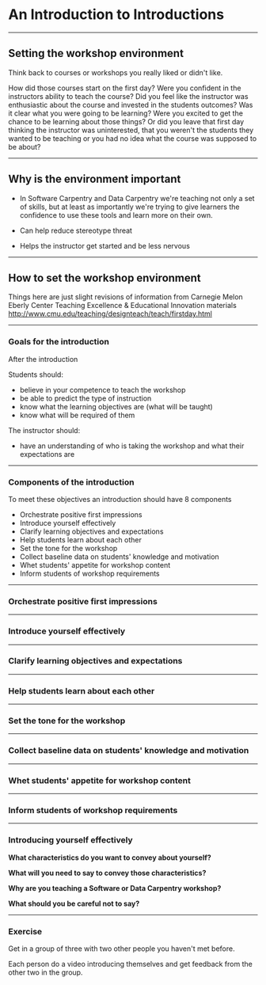 # An Introduction to Introductions

---

## Setting the workshop environment

Think back to courses or workshops you really liked or didn't like.

How did those courses start on the first day? Were you confident in the
instructors ability to teach the course? Did you feel like the instructor was
enthusiastic about the course and invested in the students outcomes? Was it clear
what you were going to be learning? Were you excited to get the chance
to be learning about those things? Or did you leave that first day thinking
the instructor was uninterested, that you weren't the students they wanted to
be teaching or you had no idea what the course was supposed to be about?

---

## Why is the environment important


- In Software Carpentry and Data Carpentry we're teaching not only a set of skills,
but at least as importantly we're trying to give learners the confidence to use
these tools and learn more on their own.

- Can help reduce stereotype threat

- Helps the instructor get started and be less nervous

---

## How to set the workshop environment

Things here are just slight revisions of information from Carnegie Melon Eberly
Center Teaching Excellence & Educational Innovation materials
http://www.cmu.edu/teaching/designteach/teach/firstday.html

---

### Goals for the introduction

After the introduction

Students should:
- believe in your competence to teach the workshop
- be able to predict the type of instruction
- know what the learning objectives are (what will be taught)
- know what will be required of them

The instructor should:
- have an understanding of who is taking the workshop and what their expectations are

---

### Components of the introduction

To meet these objectives an introduction should have 8 components

- Orchestrate positive first impressions
- Introduce yourself effectively
- Clarify learning objectives and expectations
- Help students learn about each other
- Set the tone for the workshop
- Collect baseline data on students' knowledge and motivation
- Whet students' appetite for workshop content
- Inform students of workshop requirements

---

### Orchestrate positive first impressions

---

### Introduce yourself effectively

---

### Clarify learning objectives and expectations

---

### Help students learn about each other

---

### Set the tone for the workshop

---

### Collect baseline data on students' knowledge and motivation

---

### Whet students' appetite for workshop content

---

### Inform students of workshop requirements

---

### Introducing yourself effectively

**What characteristics do you want to convey about yourself?**  

**What will you need to say to convey those characteristics?**  

**Why are you teaching a Software or Data Carpentry workshop?**  

**What should you be careful not to say?**  

---

### Exercise

Get in a group of three with two other people you haven't met before.

Each person do a video introducing themselves and get feedback from the
other two in the group.
